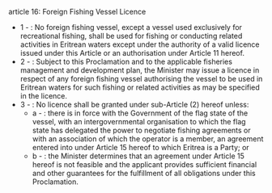 article 16: Foreign Fishing Vessel Licence

<ul>
			<li>1 - : No foreign fishing vessel, except a vessel used exclusively for recreational fishing, shall be used for fishing or conducting related activities in Eritrean waters except under the authority of a valid licence issued under this Article or an authorisation under Article 11 hereof.<ul>
			</ul></li>			<li>2 - : Subject to this Proclamation and to the applicable fisheries management and development plan, the Minister may issue a licence in respect of any foreign fishing vessel authorising the vessel to be used in Eritrean waters for such fishing or related activities as may be specified in the licence.<ul>
			</ul></li>			<li>3 - : No licence shall be granted under sub-Article (2) hereof unless:<ul>
						<li>a - : there is in force with the Government of the flag state of the vessel, with an intergovernmental organisation to which the flag state has delegated the power to negotiate fishing agreements or with an association of which the operator is a member, an agreement entered into under Article 15 hereof to which Eritrea is a Party; or<ul>
						</ul></li>						<li>b - : the Minister determines that an agreement under Article 15 hereof is not feasible and the applicant provides sufficient financial and other guarantees for the fulfillment of all obligations under this Proclamation.<ul>
						</ul></li>			</ul></li></ul>